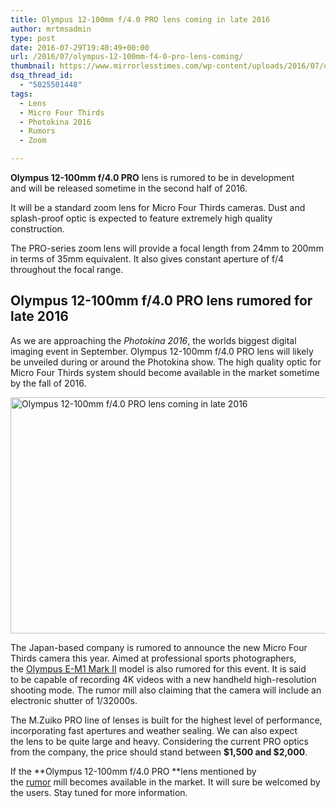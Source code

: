 ```yaml
---
title: Olympus 12-100mm f/4.0 PRO lens coming in late 2016
author: mrtmsadmin
type: post
date: 2016-07-29T19:40:49+00:00
url: /2016/07/olympus-12-100mm-f4-0-pro-lens-coming/
thumbnail: https://www.mirrorlesstimes.com/wp-content/uploads/2016/07/olympus-12-100mm-f4-0-pro-coming.jpg
dsq_thread_id:
  - "5025501448"
tags:
  - Lens
  - Micro Four Thirds
  - Photokina 2016
  - Rumors
  - Zoom

---
```

**Olympus 12-100mm f/4.0 PRO** lens is rumored to be in development and will be released sometime in the second half of 2016.

It will be a standard zoom lens for Micro Four Thirds cameras. Dust and splash-proof optic is expected to feature extremely high quality construction.

The PRO-series zoom lens will provide a focal length from 24mm to 200mm in terms of 35mm equivalent. It also gives constant aperture of f/4 throughout the focal range.<!--more-->

## Olympus 12-100mm f/4.0 PRO lens rumored for late 2016

As we are approaching the _Photokina 2016_, the worlds biggest digital imaging event in September. Olympus 12-100mm f/4.0 PRO lens will likely be unveiled during or around the Photokina show. The high quality optic for Micro Four Thirds system should become available in the market sometime by the fall of 2016.

<img class="alignnone wp-image-452 size-full" title="Olympus 12-100mm f/4.0 PRO lens coming in late 2016" src="https://i2.wp.com/www.mirrorlesstimes.com/wp-content/uploads/2016/07/olympus-12-100mm-f4-0-pro-coming.jpg?resize=600%2C378&#038;ssl=1" alt="Olympus 12-100mm f/4.0 PRO lens coming in late 2016" width="600" height="378" srcset="https://i2.wp.com/www.mirrorlesstimes.com/wp-content/uploads/2016/07/olympus-12-100mm-f4-0-pro-coming.jpg?w=900&ssl=1 900w, https://i2.wp.com/www.mirrorlesstimes.com/wp-content/uploads/2016/07/olympus-12-100mm-f4-0-pro-coming.jpg?resize=300%2C189&ssl=1 300w, https://i2.wp.com/www.mirrorlesstimes.com/wp-content/uploads/2016/07/olympus-12-100mm-f4-0-pro-coming.jpg?resize=768%2C484&ssl=1 768w" sizes="(max-width: 600px) 100vw, 600px" data-recalc-dims="1" /> 

The Japan-based company is rumored to announce the new Micro Four Thirds camera this year. Aimed at professional sports photographers, the [Olympus E-M1 Mark II][1] model is also rumored for this event. It is said to be capable of recording 4K videos with a new handheld high-resolution shooting mode. The rumor mill also claiming that the camera will include an electronic shutter of 1/32000s.

The M.Zuiko PRO line of lenses is built for the highest level of performance, incorporating fast apertures and weather sealing. We can also expect the lens to be quite large and heavy. Considering the current PRO optics from the company, the price should stand between **$1,500 and $2,000**.

If the **Olympus 12-100mm f/4.0 PRO **lens mentioned by the <a href="http://www.43rumors.com/ft5-olympus-will-launch-new-12-100mm-f4-0-pro-lens-autumn/" target="_blank" rel="nofollow">rumor</a> mill becomes available in the market. It will sure be welcomed by the users. Stay tuned for more information.

 [1]: https://www.mirrorlesstimes.com/2016/04/olympus-e-m1-mark-ii-announcement/